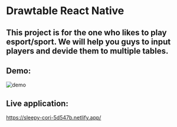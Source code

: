 # Drawtable React Native

## This project is for the one who likes to play esport/sport. We will help you guys to input players and devide them to multiple tables.

## Demo:
![demo](https://drive.google.com/uc?export=download&id=1FwyfNiVXewAlbqxEbpbhCSXBs-SuICxi)

## Live application:
https://sleepy-cori-5d547b.netlify.app/

